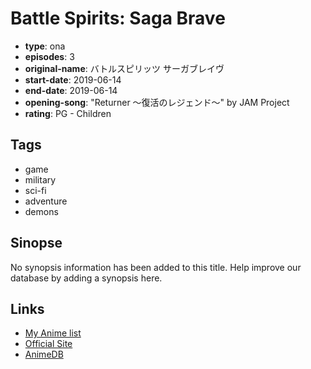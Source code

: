 # Battle Spirits: Saga Brave

-   **type**: ona
-   **episodes**: 3
-   **original-name**: バトルスピリッツ サーガブレイヴ
-   **start-date**: 2019-06-14
-   **end-date**: 2019-06-14
-   **opening-song**: "Returner ～復活のレジェンド～" by JAM Project
-   **rating**: PG - Children

## Tags

-   game
-   military
-   sci-fi
-   adventure
-   demons

## Sinopse

No synopsis information has been added to this title. Help improve our database by adding a synopsis here.

## Links

-   [My Anime list](https://myanimelist.net/anime/38916/Battle_Spirits__Saga_Brave)
-   [Official Site](http://www.bn-pictures.co.jp/battlespirits/)
-   [AnimeDB](http://anidb.info/perl-bin/animedb.pl?show=anime&aid=14566)
